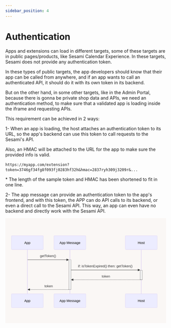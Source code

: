 ```yaml
---
sidebar_position: 4
---
```


# Authentication
Apps and extensions can load in different targets, some of these targets are in public pages/products, like Sesami Calendar Experience. In these targets, Sesami does not provide any authentication token.

In these types of public targets, the app developers should know that their app can be called from anywhere, and if an app wants to call an authenticated API, it should do it with its own token in its backend.

But on the other hand, in some other targets, like in the Admin Portal, because there is gonna be private shop data and APIs, we need an authentication method, to make sure that a validated app is loading inside the iframe and requesting APIs.

This requirement can be achieved in 2 ways:

1- When an app is loading, the host attaches an authentication token to its URL, so the app's backend can use this token to call requests to the Sesami's API.

Also, an HMAC will be attached to the URL for the app to make sure the provided info is valid.

```markup
https://myapp.com/extension?token=3746gf34fg8f093fj0283hf32h&hmac=2837ryh309j3209r&...
```
<p class="sesami-description">* The length of the sample token and HMAC has been shortened to fit in one line.</p>

2- The app message can provide an authentication token to the app's frontend, and with this token, the APP can do API calls to its backend, or even a direct call to the Sesami API.
This way, an app can even have no backend and directly work with the Sesami API.

![Authentication](/img/app-authentication.png)
